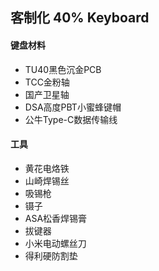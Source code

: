 ## 客制化 40% Keyboard

#### 键盘材料

* TU40黑色沉金PCB
* TCC金粉轴
* 国产卫星轴
* DSA高度PBT小蜜蜂键帽
* 公牛Type-C数据传输线

#### 工具
* 黄花电烙铁
* 山崎焊锡丝
* 吸锡枪
* 镊子
* ASA松香焊锡膏
* 拔键器
* 小米电动螺丝刀
* 得利硬防割垫


